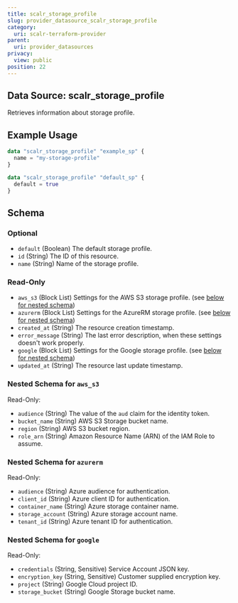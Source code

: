 ```yaml
---
title: scalr_storage_profile
slug: provider_datasource_scalr_storage_profile
category:
  uri: scalr-terraform-provider
parent:
  uri: provider_datasources
privacy:
  view: public
position: 22
---
```

## Data Source: scalr_storage_profile

Retrieves information about storage profile.

## Example Usage

```terraform
data "scalr_storage_profile" "example_sp" {
  name = "my-storage-profile"
}

data "scalr_storage_profile" "default_sp" {
  default = true
}
```

<!-- schema generated by tfplugindocs -->
## Schema

### Optional

- `default` (Boolean) The default storage profile.
- `id` (String) The ID of this resource.
- `name` (String) Name of the storage profile.

### Read-Only

- `aws_s3` (Block List) Settings for the AWS S3 storage profile. (see [below for nested schema](#nestedblock--aws_s3))
- `azurerm` (Block List) Settings for the AzureRM storage profile. (see [below for nested schema](#nestedblock--azurerm))
- `created_at` (String) The resource creation timestamp.
- `error_message` (String) The last error description, when these settings doesn't work properly.
- `google` (Block List) Settings for the Google storage profile. (see [below for nested schema](#nestedblock--google))
- `updated_at` (String) The resource last update timestamp.

<a id="nestedblock--aws_s3"></a>
### Nested Schema for `aws_s3`

Read-Only:

- `audience` (String) The value of the `aud` claim for the identity token.
- `bucket_name` (String) AWS S3 Storage bucket name.
- `region` (String) AWS S3 bucket region.
- `role_arn` (String) Amazon Resource Name (ARN) of the IAM Role to assume.


<a id="nestedblock--azurerm"></a>
### Nested Schema for `azurerm`

Read-Only:

- `audience` (String) Azure audience for authentication.
- `client_id` (String) Azure client ID for authentication.
- `container_name` (String) Azure storage container name.
- `storage_account` (String) Azure storage account name.
- `tenant_id` (String) Azure tenant ID for authentication.


<a id="nestedblock--google"></a>
### Nested Schema for `google`

Read-Only:

- `credentials` (String, Sensitive) Service Account JSON key.
- `encryption_key` (String, Sensitive) Customer supplied encryption key.
- `project` (String) Google Cloud project ID.
- `storage_bucket` (String) Google Storage bucket name.
